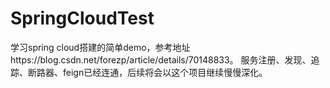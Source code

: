 # SpringCloudTest

学习spring cloud搭建的简单demo，参考地址https://blog.csdn.net/forezp/article/details/70148833。
服务注册、发现、追踪、断路器、feign已经连通，后续将会以这个项目继续慢慢深化。

